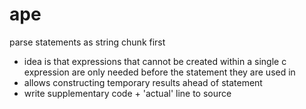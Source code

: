 # ape
parse statements as string chunk first
- idea is that expressions that cannot be created within a single c expression are only needed before the statement they are used in
- allows constructing temporary results ahead of statement
- write supplementary code + 'actual' line to source
